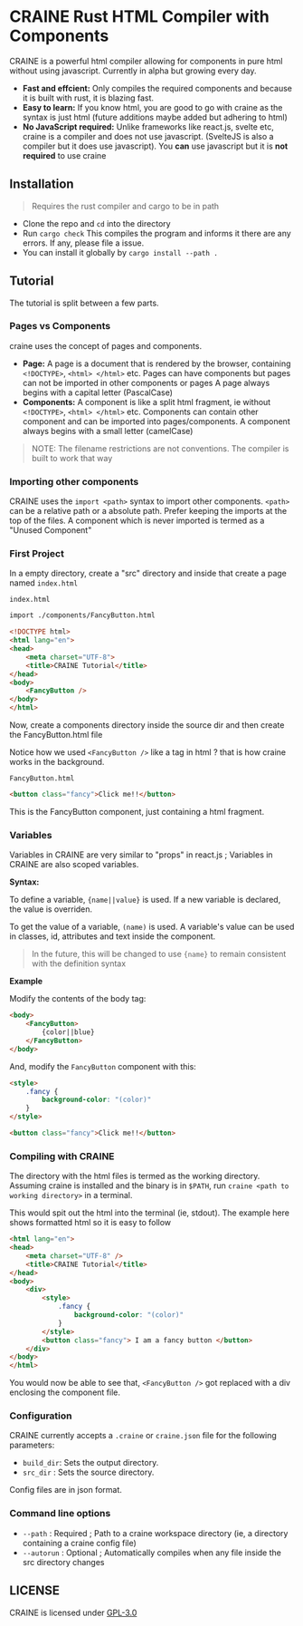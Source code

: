 # CRAINE Rust HTML Compiler with Components

CRAINE is a powerful html compiler allowing for components in pure html without using javascript. Currently in alpha but growing every day. 

- **Fast and effcient:** Only compiles the required components and because it is built with rust, it is blazing fast.
- **Easy to learn:** If you know html, you are good to go with craine as the syntax is just html (future additions maybe added but adhering to html)
- **No JavaScript required:** Unlike frameworks like react.js, svelte etc, craine is a compiler and does not use javascript. (SvelteJS is also a compiler but it does use javascript).
You **can** use javascript but it is **not required** to use craine

## Installation
> Requires the rust compiler and cargo to be in path

- Clone the repo and `cd` into the directory
- Run `cargo check` This compiles the program and informs it there are any errors. If any, please file a issue.
- You can install it globally by `cargo install --path .`

## Tutorial

The tutorial is split between a few parts.

### Pages vs Components
craine uses the concept of pages and components.

- **Page:** A page is a document that is rendered by the browser, containing `<!DOCTYPE>`, `<html> </html>` etc. Pages can have components but pages can not be imported in other components or pages
A page always begins with a capital letter (PascalCase)
- **Components:** A component is like a split html fragment, ie without `<!DOCTYPE>`, `<html> </html>` etc. Components can contain other component and can be imported into pages/components.
A component always begins with a small letter (camelCase)

> NOTE: The filename restrictions are not conventions. The compiler is built to work that way

### Importing other components
CRAINE uses the `import <path>` syntax to import other components. `<path>` can be a relative path or a absolute path. Prefer keeping the imports at the top of the files. A component which is never imported is termed as a "Unused Component"

### First Project

In a empty directory, create a "src" directory and inside that create a page named `index.html`

`index.html`

```html
import ./components/FancyButton.html

<!DOCTYPE html>
<html lang="en">
<head>
    <meta charset="UTF-8">
    <title>CRAINE Tutorial</title>
</head>
<body>
    <FancyButton />
</body>
</html>
```

Now, create a components directory inside the source dir and then create the FancyButton.html file

Notice how we used `<FancyButton />` like a tag in html ? that is how craine works in the background.

`FancyButton.html`

```html
<button class="fancy">Click me!!</button>
```

This is the FancyButton component, just containing a html fragment.

### Variables

Variables in CRAINE are very similar to "props" in react.js ; Variables in CRAINE are also scoped variables.

**Syntax:**

To define a variable, `{name||value}` is used. If a new variable is declared, the value is overriden. 

To get the value of a variable, `(name)` is used. A variable's value can be used in classes, id, attributes and text inside the component.

> In the future, this will be changed to use `{name}` to remain consistent with the definition syntax

**Example**

Modify the contents of the body tag:

```html
<body>
    <FancyButton>
        {color||blue}
    </FancyButton>
</body>
```

And, modify the `FancyButton` component with this:

```html
<style>
    .fancy {
        background-color: "(color)"
    }
</style>

<button class="fancy">Click me!!</button>
```

### Compiling with CRAINE

The directory with the html files is termed as the working directory. Assuming craine is installed and the binary is in `$PATH`, run `craine <path to working directory>` in a terminal.

This would spit out the html into the terminal (ie, stdout). The example here shows formatted html so it is easy to follow

```html
<html lang="en">
<head>
    <meta charset="UTF-8" />
    <title>CRAINE Tutorial</title>
</head>
<body>
    <div>
        <style>
            .fancy {
                background-color: "(color)"
            }
        </style>
        <button class="fancy"> I am a fancy button </button>
    </div>
</body>
</html>
```

You would now be able to see that, `<FancyButton />` got replaced with a div enclosing the component file.

### Configuration

CRAINE currently accepts a `.craine` or `craine.json` file for the following parameters:
- `build_dir`: Sets the output directory.
- `src_dir` : Sets the source directory.

Config files are in json format.

### Command line options

- `--path` : Required ; Path to a craine workspace directory (ie, a directory containing a craine config file)
- `--autorun` : Optional ; Automatically compiles when any file inside the src directory changes

## LICENSE
CRAINE is licensed under [GPL-3.0](./LICENSE)
